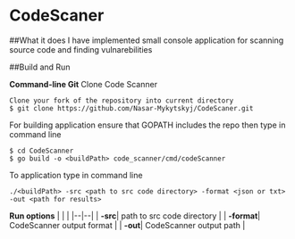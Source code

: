 # CodeScaner

##What it does
I have implemented small console application for scanning source code and finding vulnarebilities

##Build and Run

**Command-line Git** Clone Code Scanner
```
Clone your fork of the repository into current directory
$ git clone https://github.com/Nasar-Mykytskyj/CodeScaner.git
```

For building application ensure that GOPATH includes the repo then type in command line 
```
$ cd CodeScanner
$ go build -o <buildPath> code_scanner/cmd/codeScanner
```
To application type in command line 
```
./<buildPath> -src <path to src code directory> -format <json or txt> -out <path for results>
```

**Run options**
|<span> | |
|--|--|
| **-src**|  path to src code directory |
| **-format**| CodeScanner output format |
| **-out**| CodeScanner output path |
